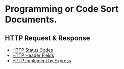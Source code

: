 # Programming or Code Sort Documents.

## HTTP Request & Response
* [HTTP Status Codes](https://github.com/sahadatsays/code-documents/blob/master/HTTP%20Request/http-status-code.md)
* [HTTP Header Fields](https://github.com/sahadatsays/code-documents/blob/master/HTTP%20Request/http-header.md)
* [HTTP Implement by Express](sahadatsays/code-documents/blob/master/HTTP%20Request/implement-by-express.md)